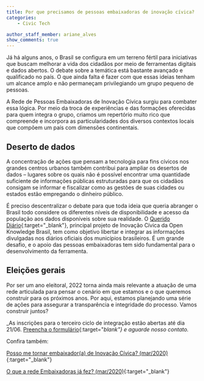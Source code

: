 ```yaml
---
title: Por que precisamos de pessoas embaixadoras de inovação cívica?
categories:
    - Civic Tech

author_staff_member: ariane_alves
show_comments: true
---
```


Já há alguns anos, o Brasil se configura em um terreno fértil para iniciativas que buscam melhorar a vida dos cidadãos por meio de ferramentas digitais e dados abertos. O debate sobre a temática está bastante avançado e qualificado no país. O que ainda falta é fazer com que essas ideias tenham um alcance amplo e não permaneçam privilegiando um grupo pequeno de pessoas. 

A Rede de Pessoas Embaixadoras de Inovação Cívica surgiu para combater essa lógica. Por meio da troca de experiências e das formações oferecidas para quem integra o grupo, criamos um repertório muito rico que compreende e incorpora as particularidades dos diversos contextos locais que compõem um país com dimensões continentais.  

## Deserto de dados
A concentração de ações que pensam a tecnologia para fins cívicos nos grandes centros urbanos também contribui para ampliar os desertos de dados – lugares sobre os quais não é possível encontrar uma quantidade suficiente de informações públicas estruturadas para que os cidadãos consigam se informar e fiscalizar como as gestões de suas cidades ou estados estão empregando o dinheiro público. 

É preciso descentralizar o debate para que toda ideia que queria abranger o Brasil todo considere os diferentes níveis de disponibilidade e acesso da população aos dados disponíveis sobre sua realidade. O [Querido Diário](https://queridodiario.ok.org.br/){:target="_blank"}, principal projeto de Inovação Cívica da Open Knowledge Brasil, tem como objetivo libertar e integrar as informações divulgadas nos diários oficiais dos municípios brasileiros. É um grande desafio, e o apoio das pessoas embaixadoras tem sido fundamental para o desenvolvimento da ferramenta. 

## Eleições gerais
Por ser um ano eleitoral, 2022 torna ainda mais relevante a atuação de uma rede articulada para pensar o cenário em que estamos e o que queremos construir para os próximos anos. Por aqui, estamos planejando uma série de ações para assegurar a transparência e integridade do processo. Vamos construir juntos? 

_As inscrições para o terceiro ciclo de integração estão abertas até dia 21/06. [Preencha o formulário](https://docs.google.com/forms/d/e/1FAIpQLScObmKSJbEQ1gxCux7mbqhchD0aGc4D112UBLUm7JyDir-63A/viewform){:target="_blank"} e aguarde nosso contato._ 


Confira também:

[Posso me tornar embaixador(a) de Inovação Cívica? (mar/2020)](https://embaixadoras.ok.org.br/civic%20tech/2020/03/22/convocatoria-2-ciclo-1/){:target="_blank"}

[O que a rede Embaixadoras já fez? (mar/2020)](https://embaixadoras.ok.org.br/civic%20tech/2020/03/24/convocatoria-2-ciclo-3/){:target="_blank"}
